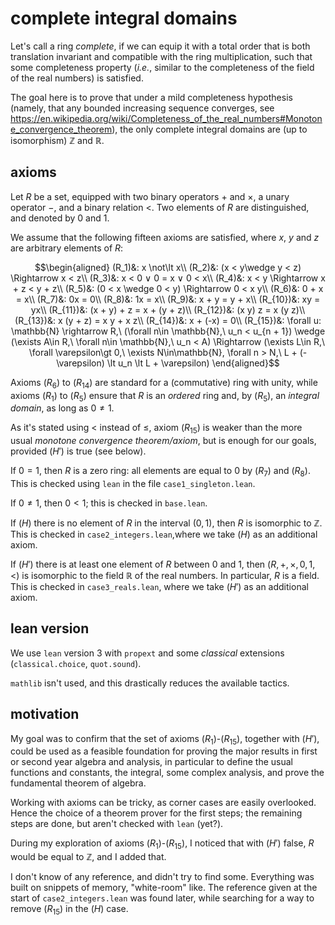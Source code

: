 # complete integral domains

Let's call a ring *complete*, if we can equip it with a total order that is both translation invariant and compatible with the ring multiplication, such that some completeness property (*i.e.*, similar to the completeness of the field of the real numbers) is satisfied.

The goal here is to prove that under a mild completeness hypothesis (namely, that any bounded increasing sequence converges, see https://en.wikipedia.org/wiki/Completeness_of_the_real_numbers#Monotone_convergence_theorem), the only complete integral domains are (up to isomorphism) $\mathbb{Z}$ and $\mathbb{R}$.

## axioms

Let $R$ be a set, equipped with two binary operators $+$ and $\times$, a unary operator $-$, and a binary relation $\lt$. Two elements of $R$ are distinguished, and denoted by $0$ and $1$.

We assume that the following fifteen axioms are satisfied, where $x$, $y$ and $z$ are arbitrary elements of $R$:

$$\begin{aligned}
(R_1)&: x \not\lt x\\
(R_2)&: (x < y\wedge y < z) \Rightarrow x < z\\
(R_3)&: x < 0 ∨ 0 = x ∨ 0 < x\\
(R_4)&: x < y \Rightarrow x + z < y + z\\
(R_5)&: (0 < x \wedge 0 < y) \Rightarrow 0 < x y\\
(R_6)&: 0 + x = x\\
(R_7)&: 0x = 0\\
(R_8)&: 1x = x\\
(R_9)&: x + y = y + x\\
(R_{10})&: xy = yx\\
(R_{11})&: (x + y) + z = x + (y + z)\\
(R_{12})&: (x y) z = x (y z)\\
(R_{13})&: x (y + z) = x  y + x  z\\
(R_{14})&: x + (-x) = 0\\
(R_{15})&: \forall u: \mathbb{N} \rightarrow R,\ (\forall n\in \mathbb{N},\ u_n < u_{n + 1}) \wedge (\exists A\in R,\ \forall n\in \mathbb{N},\ u_n < A) \Rightarrow (\exists L\in R,\ \forall \varepsilon\gt 0,\ \exists N\in\mathbb{N}, \forall n > N,\ L + (-\varepsilon) \lt u_n \lt L + \varepsilon)
\end{aligned}$$

Axioms $(R_6)$ to $(R_{14})$ are standard for a (commutative) ring with unity, while axioms $(R_1)$ to $(R_5)$ ensure that $R$ is an *ordered* ring and, by $(R_5)$, an *integral domain*, as long as $0\neq 1$.

As it's stated using $\lt$ instead of $\le$, axiom $(R_{15})$ is weaker than the more usual *monotone convergence theorem/axiom*, but is enough for our goals, provided $(H')$ is true (see below).

If $0=1$, then $R$ is a zero ring: all elements are equal to $0$ by $(R_7)$ and $(R_8)$. This is checked using ``lean`` in the file ``case1_singleton.lean``.

If $0\neq 1$, then $0\lt 1$; this is checked in ``base.lean``.

If $(H)$ there is no element of $R$ in the interval $(0,1)$, then $R$ is isomorphic to $\mathbb{Z}$. This is checked in ``case2_integers.lean``,where we take $(H)$ as an additional axiom.

If $(H')$ there is at least one element of $R$ between $0$ and $1$, then $(R,+,\times,0,1,\lt)$ is isomorphic to the field $\mathbb{R}$ of the real numbers. In particular, $R$ is a field. This is checked in ``case3_reals.lean``, where we take $(H')$ as an additional axiom.

## lean version

We use ``lean`` version 3 with ``propext`` and some *classical* extensions (``classical.choice``, ``quot.sound``).

``mathlib`` isn't used, and this drastically reduces the available tactics.

## motivation

My goal was to confirm that the set of axioms $(R_1)$-$(R_{15})$, together with $(H')$, could be used as a feasible foundation for proving the major results in first or second year algebra and analysis, in particular to define the usual functions and constants, the integral, some complex analysis, and prove the fundamental theorem of algebra.

Working with axioms can be tricky, as corner cases are easily overlooked. Hence the choice of a theorem prover for the first steps; the remaining steps are done, but aren't checked with ``lean`` (yet?).

During my exploration of axioms $(R_1)$-$(R_{15})$, I noticed that with $(H')$ false, $R$ would be equal to $\mathbb{Z}$, and I added that.

I don't know of any reference, and didn't try to find some. Everything was built on snippets of memory, "white-room" like. The reference given at the start of ``case2_integers.lean`` was found later, while searching for a way to remove $(R_{15})$ in the $(H)$ case.





